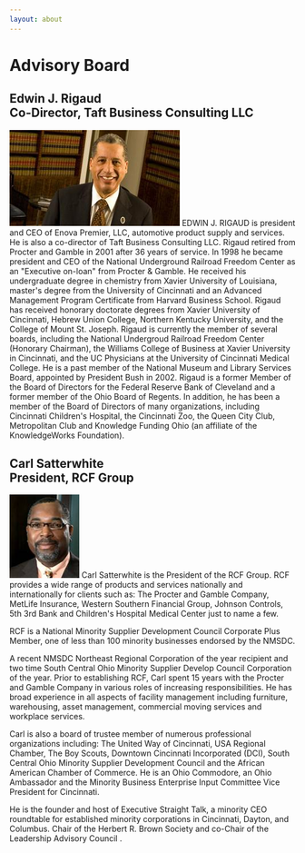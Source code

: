 ```yaml
---
layout: about
---
```

# Advisory Board
<h2>
  Edwin J. Rigaud
  <br>
  Co-Director, Taft Business Consulting LLC
</h2>

<img class='advisory-board' src='/images/advisory_board/edwin_rigaud.jpg'>
EDWIN J. RIGAUD is president and CEO of Enova Premier, LLC, automotive
product supply and services.  He is also a co-director of Taft Business
Consulting LLC.  Rigaud retired from Procter and Gamble in 2001 after 36
years of service. In 1998 he became president and CEO of the National
Underground Railroad Freedom Center as an "Executive on-loan" from Procter
&amp; Gamble. He received his undergraduate degree in chemistry from Xavier
University of Louisiana, master's degree from the University of Cincinnati
and an Advanced Management Program Certificate from Harvard Business
School. Rigaud has received honorary doctorate degrees from Xavier
University of Cincinnati, Hebrew Union College, Northern Kentucky
University, and the College of Mount St. Joseph. Rigaud is currently the
member of several boards, including the National Undergroud Railroad
Freedom Center (Honorary Chairman), the Williams College of Business at
Xavier University in Cincinnati, and the UC Physicians at the University of
Cincinnati Medical College. He is a past member of the National Museum and
Library Services Board, appointed by President Bush in 2002. Rigaud is a
former Member of the Board of Directors for the Federal Reserve Bank of
Cleveland and a former member of the Ohio Board of Regents. In addition, he
has been a member of the Board of Directors of many organizations,
including Cincinnati Children's Hospital, the Cincinnati Zoo, the Queen
City Club, Metropolitan Club and Knowledge Funding Ohio (an affiliate of
the KnowledgeWorks Foundation).

<h2>
  Carl Satterwhite
  <br>
  President, RCF Group
</h2>

<img class='advisory-board' src='/images/advisory_board/carl_satterwhite.jpg'>
Carl Satterwhite is the President of the RCF Group. RCF provides a wide
range of products and services nationally and internationally for clients
such as: The Procter and Gamble Company, MetLife Insurance, Western
Southern Financial Group, Johnson Controls, 5th 3rd Bank and Children's
Hospital Medical Center just to name a few.

RCF is a National Minority Supplier Development Council Corporate Plus
Member, one of less than 100 minority businesses endorsed by the NMSDC.

A recent NMSDC Northeast Regional Corporation of the year recipient and two
time South Central Ohio Minority Supplier Develop Council Corporation of
the year.  Prior to establishing RCF, Carl spent 15 years with the Procter
and Gamble Company in various roles of increasing responsibilities. He has
broad experience in all aspects of facility management including furniture,
warehousing, asset management, commercial moving services and workplace
services.

Carl is also a board of trustee member of numerous professional
organizations including: The United Way of Cincinnati, USA Regional
Chamber, The Boy Scouts, Downtown Cincinnati Incorporated (DCI), South
Central Ohio Minority Supplier Development Council and the African American
Chamber of Commerce.  He is an Ohio Commodore, an Ohio Ambassador and the
Minority Business Enterprise Input Committee Vice President for Cincinnati.

He is the founder and host of Executive Straight Talk, a minority CEO
roundtable for established minority corporations in Cincinnati, Dayton, and
Columbus. Chair of the Herbert R. Brown Society and co-Chair of the
Leadership Advisory Council .
